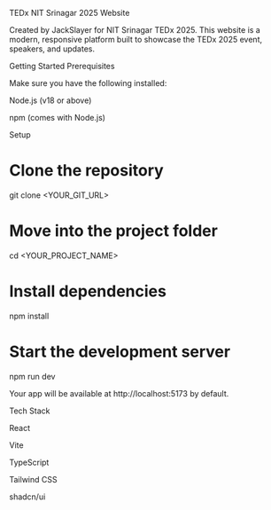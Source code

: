 TEDx NIT Srinagar 2025 Website

Created by JackSlayer for NIT Srinagar TEDx 2025.
This website is a modern, responsive platform built to showcase the TEDx 2025 event, speakers, and updates.

Getting Started
Prerequisites

Make sure you have the following installed:

Node.js
(v18 or above)

npm (comes with Node.js)

Setup

# Clone the repository

git clone <YOUR_GIT_URL>

# Move into the project folder

cd <YOUR_PROJECT_NAME>

# Install dependencies

npm install

# Start the development server

npm run dev

Your app will be available at http://localhost:5173
by default.

Tech Stack

React

Vite

TypeScript

Tailwind CSS

shadcn/ui
